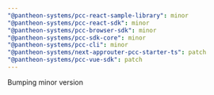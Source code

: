 ```yaml
---
"@pantheon-systems/pcc-react-sample-library": minor
"@pantheon-systems/pcc-react-sdk": minor
"@pantheon-systems/pcc-browser-sdk": minor
"@pantheon-systems/pcc-sdk-core": minor
"@pantheon-systems/pcc-cli": minor
"@pantheon-systems/next-approuter-pcc-starter-ts": patch
"@pantheon-systems/pcc-vue-sdk": patch
---
```


Bumping minor version
